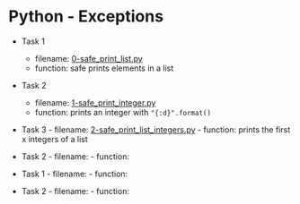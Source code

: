 # Python - Exceptions

- Task 1
	- filename: [0-safe_print_list.py](./0-safe_print_list.py) 
	- function: safe prints elements in a list 

- Task 2
	- filename: [1-safe_print_integer.py](./1-safe_print_integer.py)
	- function: prints an integer with `"{:d}".format()`

- Task 3
        - filename: [2-safe_print_list_integers.py](./2-safe_print_list_integers.py)
        - function: prints the first x integers of a list

- Task 2
        - filename: []()
        - function: 
- Task 1
        - filename: []()
        - function: 

- Task 2
        - filename: []()
        - function: 
